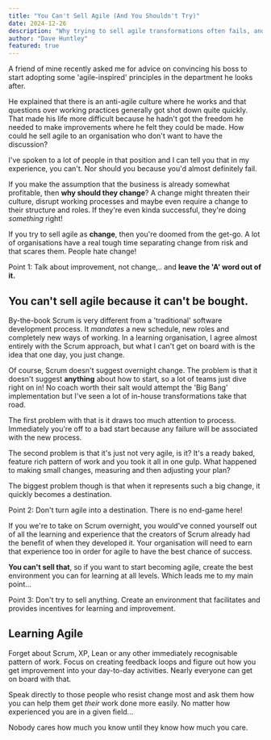```yaml
---
title: "You Can't Sell Agile (And You Shouldn't Try)"
date: 2024-12-26
description: "Why trying to sell agile transformations often fails, and what to do instead"
author: "Dave Huntley"
featured: true
---
```


A friend of mine recently asked me for advice on convincing his boss to start adopting some 'agile-inspired' principles in the department he looks after.

He explained that there is an anti-agile culture where he works and that questions over working practices generally got shot down quite quickly. That made his life more difficult because he hadn't got the freedom he needed to make improvements where he felt they could be made. How could he sell agile to an organisation who don't want to have the discussion?

I've spoken to a lot of people in that position and I can tell you that in my experience, you can't. Nor should you because you'd almost definitely fail.

If you make the assumption that the business is already somewhat profitable, then **why should they change**? A change might threaten their culture, disrupt working processes and maybe even require a change to their structure and roles. If they're even kinda successful, they're doing *something* right!

If you try to sell agile as **change**, then you're doomed from the get-go. A lot of organisations have a real tough time separating change from risk and that scares them. People hate change!

Point 1: Talk about improvement, not change,.. and **leave the 'A' word out of it.**

## You can't sell agile because it can't be bought.

By-the-book Scrum is very different from a 'traditional' software development process. It *mandates* a new schedule, new roles and completely new ways of working. In a learning organisation, I agree almost entirely with the Scrum approach, but what I can't get on board with is the idea that one day, you just change.

Of course, Scrum doesn't suggest overnight change. The problem is that it doesn't suggest **anything** about how to start, so a lot of teams just dive right on in! No coach worth their salt would attempt the 'Big Bang' implementation but I've seen a lot of in-house transformations take that road.

The first problem with that is it draws too much attention to process. Immediately you're off to a bad start because any failure will be associated with the new process.

The second problem is that it's just not very agile, is it? It's a ready baked, feature rich pattern of work and you took it all in one gulp. What happened to making small changes, measuring and then adjusting your plan?

The biggest problem though is that when it represents such a big change, it quickly becomes a destination.

Point 2: Don't turn agile into a destination. There is no end-game here!

If you we're to take on Scrum overnight, you would've conned yourself out of all the learning and experience that the creators of Scrum already had the benefit of when they developed it. Your organisation will need to earn that experience too in order for agile to have the best chance of success.

**You can't sell that**, so if you want to start becoming agile, create the best environment you can for learning at all levels. Which leads me to my main point…

Point 3: Don't try to sell anything. Create an environment that facilitates and provides incentives for learning and improvement.

## Learning Agile

Forget about Scrum, XP, Lean or any other immediately recognisable pattern of work. Focus on creating feedback loops and figure out how you get improvement into your day-to-day activities. Nearly everyone can get on board with that.  

Speak directly to those people who resist change most and ask them how you can help them get *their* work done more easily. No matter how experienced you are in a given field...

Nobody cares how much you know until they know how much you care.